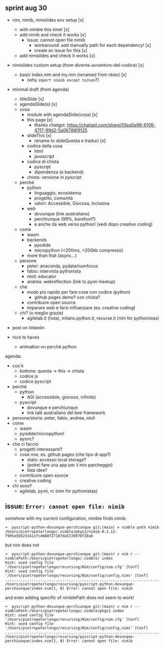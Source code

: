## sprint aug 30

- nim, nimib, nimislides env setup [x]
  - with nimble this time! [x]
  - add nimib and check it works [x]
    - issue: cannot open file nimib
      - workaround: add manually path for each dependency! [x]
      - create an issue for this [x]
  - add nimislides and check it works [x]
- nimislides custom setup (from diventa-avventore-del-codice) [x]
    - basic index.nim and my.nim (renamed from nbex) [x]
        - (why `import nimib except toJson`?)
- minimal draft (from agenda)
    - titleSlide [x]
    - agendaSlide(s) [x]
    - cosa
      - module with agendaSlide(cosa) [x]
      - this page [x]
        - thanks chatgpt: https://chatgpt.com/share/55ea5e96-6106-47f7-99d2-5a06788f9125
      - slideThis [x]
        - rename to slideQuesta e traduci [x]
      - codice della cosa
        - html
        - javascript
      - codice di chista
        - pyscript
        - dipendenza (e backend)
      - chista: versione in pyscript
    - perché
        - python
            - linguaggio, ecosistema
            - progetto, comunità
            - valori: Accessible, Giocosa, Inclusiva
        - web
            - dovunque (link australiano)
            - perchiunque (99%, barefoot?)
            - e anche da web verso python! (vedi dopo creative coding)
    - come
      - wasm
      - backends
        - pyodide
        - micropython (<200ms, <200kb compresso)
      - more than that (async...)
    - persone
        - peter: anaconda, pydata/numfocus
        - fabio: intervista pythonista
        - ntoll: educator
        - andrea: webreflection (link to pymi meetup)
    - che
      - modo più rapido per fare cose con codice (python)
        - github pages demo? con chista?
      - contribuire open source
      - imparare web e farsi influenzare (es. creative coding)
    - chi? (o meglio grazie)
    	- agilelab.it (hola), milano.python.it, recurse.it (nim for pythonistas)

- post on linkedin
- nice to haves
    - animation on perché python

agenda:
- cos'è
	- bottone: questa -> this -> chista
	- codice js
	- codice pyscript
- perché
	- python
		- AGI (accessibile, giocoso, infinito)
	- pyscript
		- dovunque e perchiunque
		- link talk australiano del bee framework
- persone/storia: peter, fabio, andrea, ntoll
- come
	- wasm
	- pyodide/micropython!
	- aysnc?
- che ci faccio
	- progetti interessanti?
	- cose mie. es. github pages (che tipo di app?)
		- stato: accesso local storage?
		- (potrei fare una app per il mio parcheggio)
		- lista idee?
	- contribuire open source
	- creative coding
- chi sono?
	- agilelab, pymi, rc (nim for pythonistas)

## issue: `Error: cannot open file: nimib`

somehow with my current configuration, nimble finds nimib:

    ➜  pyscript-python-dovunque-perchiunque git:(main) ✗ nimble path nimib
    /Users/pietropeterlongo/.nimble/pkgs2/nimib-0.3.12-f905e5b5233411fc4608f27187da5726976f28ab

but nim does not

    ➜  pyscript-python-dovunque-perchiunque git:(main) ✗ nim r --nimblePath:/Users/pietropeterlongo/.nimble/ index      
    Hint: used config file '/Users/pietropeterlongo/recursing/Nim/config/nim.cfg' [Conf]
    Hint: used config file '/Users/pietropeterlongo/recursing/Nim/config/config.nims' [Conf]
    ......................................................................
    /Users/pietropeterlongo/recursing/pyscript-python-dovunque-perchiunque/index.nim(1, 8) Error: cannot open file: nimib

and even adding specific of nimblePath does not seem to work!

    ➜  pyscript-python-dovunque-perchiunque git:(main) ✗ nim r --nimblePath:/Users/pietropeterlongo/.nimble/pkgs2 index
    Hint: used config file '/Users/pietropeterlongo/recursing/Nim/config/nim.cfg' [Conf]
    Hint: used config file '/Users/pietropeterlongo/recursing/Nim/config/config.nims' [Conf]
    ......................................................................
    /Users/pietropeterlongo/recursing/pyscript-python-dovunque-perchiunque/index.nim(1, 8) Error: cannot open file: nimib

